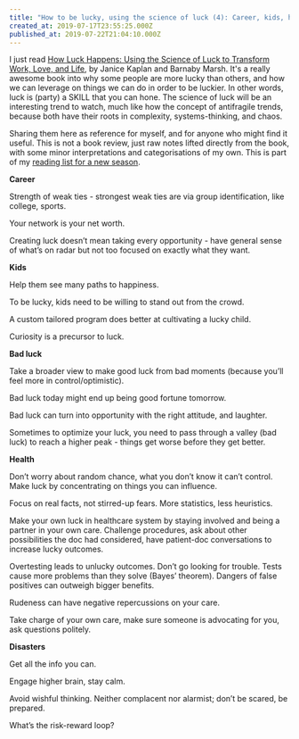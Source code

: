```yaml
---
title: "How to be lucky, using the science of luck (4): Career, kids, health, disaster, &amp; bad luck"
created_at: 2019-07-17T23:55:25.000Z
published_at: 2019-07-22T21:04:10.000Z
---
```

I just read [How Luck Happens: Using the Science of Luck to Transform Work, Love, and Life](https://www.amazon.com/How-Luck-Happens-Science-Transform-ebook/dp/B073R28Y81), by Janice Kaplan and Barnaby Marsh. It's a really awesome book into why some people are more lucky than others, and how we can leverage on things we can do in order to be luckier. In other words, luck is (party) a SKILL that you can hone. The science of luck will be an interesting trend to watch, much like how the concept of antifragile trends, because both have their roots in complexity, systems-thinking, and chaos.  

  

Sharing them here as reference for myself, and for anyone who might find it useful. This is not a book review, just raw notes lifted directly from the book, with some minor interpretations and categorisations of my own. This is part of my [reading list for a new season](https://200wordsaday.com/words/reading-list-for-a-new-season-220315d233ada32ec9). 

  

**Career**

Strength of weak ties - strongest weak ties are via group identification, like college, sports.

Your network is your net worth.

Creating luck doesn’t mean taking every opportunity - have general sense of what’s on radar but not too focused on exactly what they want.

  

**Kids**

Help them see many paths to happiness.

To be lucky, kids need to be willing to stand out from the crowd. 

A custom tailored program does better at cultivating a lucky child.

Curiosity is a precursor to luck.

  

**Bad luck**

Take a broader view to make good luck from bad moments (because you’ll feel more in control/optimistic).

Bad luck today might end up being good fortune tomorrow. 

Bad luck can turn into opportunity with the right attitude, and laughter. 

Sometimes to optimize your luck, you need to pass through a valley (bad luck) to reach a higher peak - things get worse before they get better.

  

**Health**

Don’t worry about random chance, what you don’t know it can’t control. Make luck by concentrating on things you can influence.

Focus on real facts, not stirred-up fears. More statistics, less heuristics.

Make your own luck in healthcare system by staying involved and being a partner in your own care. Challenge procedures, ask about other possibilities the doc had considered, have patient-doc conversations to increase lucky outcomes.

Overtesting leads to unlucky outcomes. Don’t go looking for trouble. Tests cause more problems than they solve (Bayes’ theorem). Dangers of false positives can outweigh bigger benefits.

Rudeness can have negative repercussions on your care.

Take charge of your own care, make sure someone is advocating for you, ask questions politely.

  

**Disasters**

Get all the info you can.

Engage higher brain, stay calm.

Avoid wishful thinking. Neither complacent nor alarmist; don’t be scared, be prepared.

What’s the risk-reward loop?
